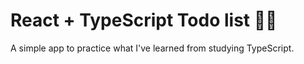 # React + TypeScript Todo list 🚀🚀

A simple app to practice what I've learned from studying TypeScript.
